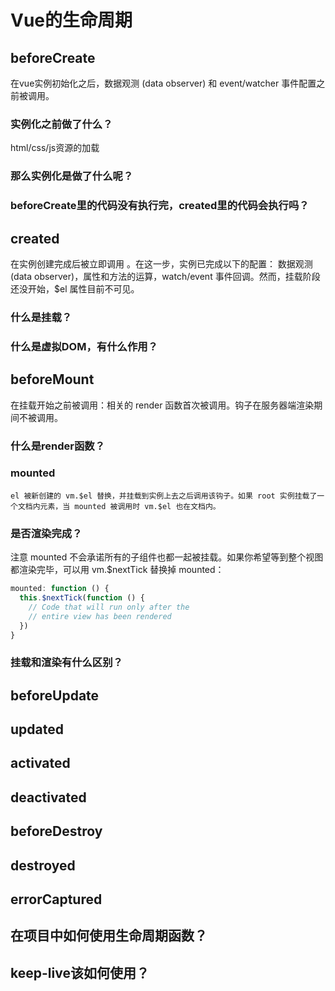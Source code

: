 # Vue的生命周期
## beforeCreate
在vue实例初始化之后，数据观测 (data observer) 和 event/watcher 事件配置之前被调用。
### 实例化之前做了什么？
html/css/js资源的加载

### 那么实例化是做了什么呢？

### beforeCreate里的代码没有执行完，created里的代码会执行吗？

## created
在实例创建完成后被立即调用	。在这一步，实例已完成以下的配置：
数据观测 (data observer)，属性和方法的运算，watch/event 事件回调。然而，挂载阶段还没开始，$el 属性目前不可见。

### 什么是挂载？
### 什么是虚拟DOM，有什么作用？

## beforeMount
在挂载开始之前被调用：相关的 render 函数首次被调用。钩子在服务器端渲染期间不被调用。
### 什么是render函数？
### mounted
```
el 被新创建的 vm.$el 替换，并挂载到实例上去之后调用该钩子。如果 root 实例挂载了一个文档内元素，当 mounted 被调用时 vm.$el 也在文档内。
```
### 是否渲染完成？
注意 mounted 不会承诺所有的子组件也都一起被挂载。如果你希望等到整个视图都渲染完毕，可以用 vm.$nextTick 替换掉 mounted：
```js
mounted: function () {
  this.$nextTick(function () {
    // Code that will run only after the
    // entire view has been rendered
  })
}
```
### 挂载和渲染有什么区别？
## beforeUpdate
## updated
## activated
## deactivated
## beforeDestroy
## destroyed
## errorCaptured

## 在项目中如何使用生命周期函数？

## keep-live该如何使用？
